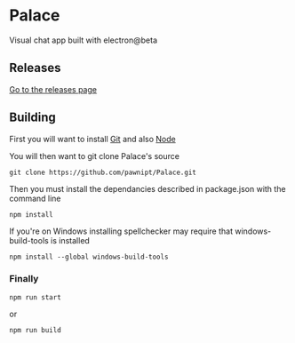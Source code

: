 # Palace
Visual chat app built with electron@beta


## Releases
[Go to the releases page](https://github.com/pawnipt/Palace/releases)


## Building

First you will want to install [Git](https://git-scm.com/downloads) and also [Node](https://nodejs.org/en/)

You will then want to git clone Palace's source
```
git clone https://github.com/pawnipt/Palace.git
```

Then you must install the dependancies described in package.json with the command line
```
npm install
```
If you're on Windows installing spellchecker may require that windows-build-tools is installed
```
npm install --global windows-build-tools
```

### Finally
```
npm run start
```
or
```
npm run build
```
